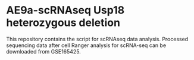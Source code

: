 # AE9a-scRNAseq Usp18 heterozygous deletion
This repository contains the script for scRNAseq data analysis.
Processed sequencing data after cell Ranger analysis for scRNA-seq can be downloaded from GSE165425.
